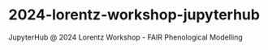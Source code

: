 # 2024-lorentz-workshop-jupyterhub
JupyterHub @ 2024 Lorentz Workshop - FAIR Phenological Modelling

